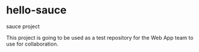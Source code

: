 # hello-sauce
sauce project

This project is going to be used as a test repository for the Web App team to use for collaboration.
